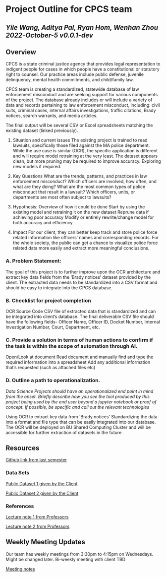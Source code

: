 # Project Outline for CPCS team

## _Yile Wang,  Aditya Pal, Ryan Hom, Wenhan Zhou  2022-October-5 v0.0.1-dev_

## Overview

CPCS is a state criminal justice agency that provides legal representation to indigent people for cases in which people have a constitutional or statutory right to counsel.  Our practice areas include public defense, juvenile delinquency, mental health commitments, and child/family law.

CPCS team is creating a standardized, statewide database of law enforcement misconduct and are seeking support for various components of the project.  The database already includes or will include a variety of data and records pertaining to law enforcement misconduct, including: civil suits, criminal cases, internal affairs investigations, traffic citations, Brady notices, search warrants, and media articles.

The final output will be several CSV or Excel spreadsheets matching the existing dataset (linked previously). 

1. Situation and current issues
	The existing project is trained to read lawsuits, specifically those filed against the MA police department. While the use case is similar (OCR), the specific application is different and will require model retraining at the very least. The dataset appears clean, but more pruning may be required to improve accuracy. Exploring new models if required.
2. Key Questions
What are the trends, patterns, and practices in law enforcement misconduct?
Which officers are involved, how often, and what are they doing?
What are the most common types of police misconduct that result in a lawsuit?
Which officers, units, or departments are most often subject to lawsuits?

3. Hypothesis: Overview of how it could be done
	Start by using the existing model and retraining it on the new dataset
	Reprune data if achieving poor accuracy
	Modify or entirely rewrite/change model for both accuracy and efficiency
4. Impact
For our client, they can better keep track and store police force related information like officers’ names and corresponding records. For the whole society, the public can get a chance to visualize police force related data more easily and extract more meaningful conclusions.


### A. Problem Statement: 

The goal of this project is to further improve upon the OCR architecture and extract key data fields from the ‘Brady notices’ dataset provided by the client. The extracted data needs to be standardized into a CSV format and should be easy to integrate into the CPCS database.


### B. Checklist for project completion


OCR Source Code
CSV file of extracted data that is standardized and can be integrated into client’s database.
The final deliverable CSV file should have the following fields-
Officer Name, Officer ID, Docket Number, Internal Investigation Number, Court, Department, etc.


### C. Provide a solution in terms of human actions to confirm if the task is within the scope of automation through AI. 


Open/Look at document
Read document and manually find and type the required information into a spreadsheet
Add any additional information that’s requested (such as attached files etc) 


### D. Outline a path to operationalization.

_Data Science Projects should have an operationalized end point in mind from the onset. Briefly describe how you see the tool
 produced by this project being used by the end user beyond a jupyter notebook or proof of concept. If possible, be specific and
 call out the relevant technologies_


Using OCR to extract key data from 'Brady notices' 
Standardizing the data into a format and file type that can be easily integrated into our database. 
The OCR will be deployed on BU Shared Computing Cluster and will be accessible for further extraction of datasets in the future.



## Resources

[Github link from last semester](https://drive.google.com/drive/folders/16RRbVDCfQVsVaPO2ziyq9P8vNa9SFthv)


### Data Sets


[Public Dataset 1 given by the Client](https://drive.google.com/open?id=1CSn0elzrWwjNfizDeEX2YxvQ6SN_IdBt)

[Public Dataset 2 given by the Client](https://drive.google.com/open?id=1CSn0elzrWwjNfizDeEX2YxvQ6SN_IdBt)



### References

[Lecture note 1 from Professors](https://drive.google.com/file/d/1zgT9zNjHc_1lCIG42XApGlgroMNv0ZW3/view)

[Lecture note 2 from Professors](https://docs.google.com/presentation/d/18Gxgi1ITVS6T-FU5RVQ463NQfA1b04tMZLd6XNPTKDk/edit)



## Weekly Meeting Updates

Our team has weekly meetings from 3:30pm to 4:15pm on Wednesdays. Might be changed later.
Bi-weekly meeting with client TBD

[Meeting notes](https://docs.google.com/document/d/1ccZFtlUd6iiBPOcO2sUgpn-_ya-qcng9ljRkd69B_1U/edit?pli=1)

